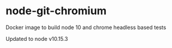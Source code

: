 # node-git-chromium

Docker image to build node 10 and chrome headless based tests

Updated to node v10.15.3
